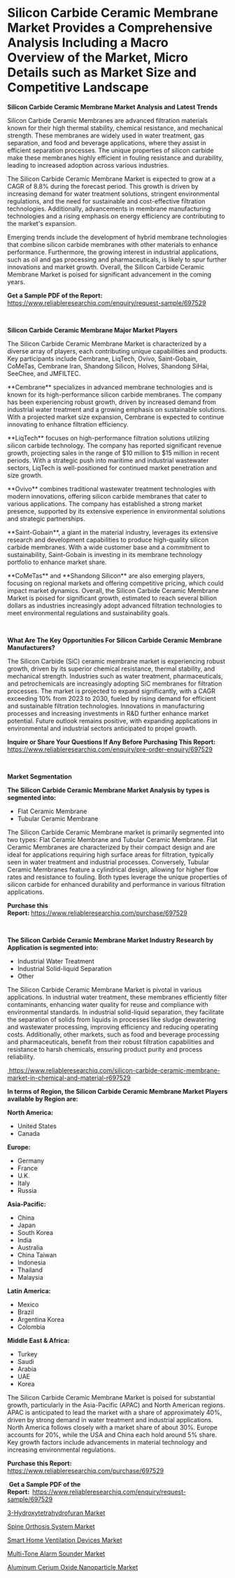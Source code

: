 <p><h1>Silicon Carbide Ceramic Membrane Market Provides a Comprehensive Analysis Including a Macro Overview of the Market, Micro Details such as Market Size and Competitive Landscape</h1></p><p><strong>Silicon Carbide Ceramic Membrane Market Analysis and Latest Trends</strong></p>
<p><p>Silicon Carbide Ceramic Membranes are advanced filtration materials known for their high thermal stability, chemical resistance, and mechanical strength. These membranes are widely used in water treatment, gas separation, and food and beverage applications, where they assist in efficient separation processes. The unique properties of silicon carbide make these membranes highly efficient in fouling resistance and durability, leading to increased adoption across various industries.</p><p>The Silicon Carbide Ceramic Membrane Market is expected to grow at a CAGR of 8.8% during the forecast period. This growth is driven by increasing demand for water treatment solutions, stringent environmental regulations, and the need for sustainable and cost-effective filtration technologies. Additionally, advancements in membrane manufacturing technologies and a rising emphasis on energy efficiency are contributing to the market's expansion. </p><p>Emerging trends include the development of hybrid membrane technologies that combine silicon carbide membranes with other materials to enhance performance. Furthermore, the growing interest in industrial applications, such as oil and gas processing and pharmaceuticals, is likely to spur further innovations and market growth. Overall, the Silicon Carbide Ceramic Membrane Market is poised for significant advancement in the coming years.</p></p>
<p><strong>Get a Sample PDF of the Report:&nbsp;</strong> <a href="https://www.reliableresearchiq.com/enquiry/request-sample/697529?utm_campaign=1906&utm_medium=2&utm_source=Github&utm_content=ia&utm_term=23032025&utm_id=silicon-carbide-ceramic-membrane">https://www.reliableresearchiq.com/enquiry/request-sample/697529</a></p>
<p>&nbsp;</p>
<p><strong>Silicon Carbide Ceramic Membrane Major Market Players</strong></p>
<p><p>The Silicon Carbide Ceramic Membrane Market is characterized by a diverse array of players, each contributing unique capabilities and products. Key participants include Cembrane, LiqTech, Ovivo, Saint-Gobain, CoMeTas, Cembrane Iran, Shandong Silicon, Holves, Shandong SiHai, SeeChee, and JMFILTEC.</p><p>**Cembrane** specializes in advanced membrane technologies and is known for its high-performance silicon carbide membranes. The company has been experiencing robust growth, driven by increased demand from industrial water treatment and a growing emphasis on sustainable solutions. With a projected market size expansion, Cembrane is expected to continue innovating to enhance filtration efficiency.</p><p>**LiqTech** focuses on high-performance filtration solutions utilizing silicon carbide technology. The company has reported significant revenue growth, projecting sales in the range of $10 million to $15 million in recent periods. With a strategic push into maritime and industrial wastewater sectors, LiqTech is well-positioned for continued market penetration and size growth.</p><p>**Ovivo** combines traditional wastewater treatment technologies with modern innovations, offering silicon carbide membranes that cater to various applications. The company has established a strong market presence, supported by its extensive experience in environmental solutions and strategic partnerships.</p><p>**Saint-Gobain**, a giant in the material industry, leverages its extensive research and development capabilities to produce high-quality silicon carbide membranes. With a wide customer base and a commitment to sustainability, Saint-Gobain is investing in its membrane technology portfolio to enhance market share.</p><p>**CoMeTas** and **Shandong Silicon** are also emerging players, focusing on regional markets and offering competitive pricing, which could impact market dynamics. Overall, the Silicon Carbide Ceramic Membrane Market is poised for significant growth, estimated to reach several billion dollars as industries increasingly adopt advanced filtration technologies to meet environmental regulations and sustainability goals.</p></p>
<p>&nbsp;</p>
<p><strong>What Are The Key Opportunities For Silicon Carbide Ceramic Membrane Manufacturers?</strong></p>
<p><p>The Silicon Carbide (SiC) ceramic membrane market is experiencing robust growth, driven by its superior chemical resistance, thermal stability, and mechanical strength. Industries such as water treatment, pharmaceuticals, and petrochemicals are increasingly adopting SiC membranes for filtration processes. The market is projected to expand significantly, with a CAGR exceeding 10% from 2023 to 2030, fueled by rising demand for efficient and sustainable filtration technologies. Innovations in manufacturing processes and increasing investments in R&D further enhance market potential. Future outlook remains positive, with expanding applications in environmental and industrial sectors anticipated to propel growth.</p></p>
<p><strong>Inquire or Share Your Questions If Any Before Purchasing This Report:</strong> <a href="https://www.reliableresearchiq.com/enquiry/pre-order-enquiry/697529?utm_campaign=1906&utm_medium=2&utm_source=Github&utm_content=ia&utm_term=23032025&utm_id=silicon-carbide-ceramic-membrane">https://www.reliableresearchiq.com/enquiry/pre-order-enquiry/697529</a></p>
<p>&nbsp;</p>
<p><strong>Market Segmentation</strong></p>
<p><strong>The Silicon Carbide Ceramic Membrane Market Analysis by types is segmented into:</strong></p>
<p><ul><li>Flat Ceramic Membrane</li><li>Tubular Ceramic Membrane</li></ul></p>
<p><p>The Silicon Carbide Ceramic Membrane market is primarily segmented into two types: Flat Ceramic Membrane and Tubular Ceramic Membrane. Flat Ceramic Membranes are characterized by their compact design and are ideal for applications requiring high surface areas for filtration, typically seen in water treatment and industrial processes. Conversely, Tubular Ceramic Membranes feature a cylindrical design, allowing for higher flow rates and resistance to fouling. Both types leverage the unique properties of silicon carbide for enhanced durability and performance in various filtration applications.</p></p>
<p><strong>Purchase this Report:&nbsp;</strong><a href="https://www.reliableresearchiq.com/purchase/697529?utm_campaign=1906&utm_medium=2&utm_source=Github&utm_content=ia&utm_term=23032025&utm_id=silicon-carbide-ceramic-membrane">https://www.reliableresearchiq.com/purchase/697529</a></p>
<p>&nbsp;</p>
<p><strong>The Silicon Carbide Ceramic Membrane Market Industry Research by Application is segmented into:</strong></p>
<p><ul><li>Industrial Water Treatment</li><li>Industrial Solid-liquid Separation</li><li>Other</li></ul></p>
<p><p>The Silicon Carbide Ceramic Membrane Market is pivotal in various applications. In industrial water treatment, these membranes efficiently filter contaminants, enhancing water quality for reuse and compliance with environmental standards. In industrial solid-liquid separation, they facilitate the separation of solids from liquids in processes like sludge dewatering and wastewater processing, improving efficiency and reducing operating costs. Additionally, other markets, such as food and beverage processing and pharmaceuticals, benefit from their robust filtration capabilities and resistance to harsh chemicals, ensuring product purity and process reliability.</p></p>
<p><a href="https://www.reliableresearchiq.com/silicon-carbide-ceramic-membrane-market-in-chemical-and-material-r697529?utm_campaign=1906&utm_medium=2&utm_source=Github&utm_content=ia&utm_term=23032025&utm_id=silicon-carbide-ceramic-membrane">&nbsp;https://www.reliableresearchiq.com/silicon-carbide-ceramic-membrane-market-in-chemical-and-material-r697529</a></p>
<p><strong>In terms of Region, the Silicon Carbide Ceramic Membrane Market Players available by Region are:</strong></p>
<p>
    <p> <strong> North America: </strong>
        <ul>
            <li>United States</li>
            <li>Canada</li>
        </ul>
        </p> 
    <p> <strong> Europe: </strong>
        <ul>
            <li>Germany</li>
            <li>France</li>
            <li>U.K.</li>
            <li>Italy</li>
            <li>Russia</li>
        </ul>
        </p> 
    <p> <strong> Asia-Pacific: </strong>
        <ul>
            <li>China</li>
            <li>Japan</li>
            <li>South Korea</li>
            <li>India</li>
            <li>Australia</li>
            <li>China Taiwan</li>
            <li>Indonesia</li>
            <li>Thailand</li>
            <li>Malaysia</li>
        </ul>
        </p> 
    <p> <strong> Latin America: </strong>
        <ul>
            <li>Mexico</li>
            <li>Brazil</li>
            <li>Argentina Korea</li>
            <li>Colombia</li>
        </ul>
        </p> 
    <p> <strong> Middle East & Africa: </strong>
        <ul>
            <li>Turkey</li>
            <li>Saudi</li>
            <li>Arabia</li>
            <li>UAE</li>
            <li>Korea</li>
        </ul>
    </p>
    </p>
<p><p>The Silicon Carbide Ceramic Membrane Market is poised for substantial growth, particularly in the Asia-Pacific (APAC) and North American regions. APAC is anticipated to lead the market with a share of approximately 40%, driven by strong demand in water treatment and industrial applications. North America follows closely with a market share of about 30%. Europe accounts for 20%, while the USA and China each hold around 5% share. Key growth factors include advancements in material technology and increasing environmental regulations.</p></p>
<p><strong>Purchase this Report: </strong><a href="https://www.reliableresearchiq.com/purchase/697529?utm_campaign=1906&utm_medium=2&utm_source=Github&utm_content=ia&utm_term=23032025&utm_id=silicon-carbide-ceramic-membrane">https://www.reliableresearchiq.com/purchase/697529</a></p>
<p>&nbsp;<strong>Get a Sample PDF of the Report:&nbsp;&nbsp;</strong><a href="https://www.reliableresearchiq.com/enquiry/request-sample/697529?utm_campaign=1906&utm_medium=2&utm_source=Github&utm_content=ia&utm_term=23032025&utm_id=silicon-carbide-ceramic-membrane">https://www.reliableresearchiq.com/enquiry/request-sample/697529</a></p>
<p><strong></strong></p>
<p><p><a href="https://github.com/cherrivacius/Market-Research-Report-List-1/blob/main/3-hydroxytetrahydrofuran-market.md?utm_campaign=1906&utm_medium=2&utm_source=Github&utm_content=ia&utm_term=23032025&utm_id=silicon-carbide-ceramic-membrane">3-Hydroxytetrahydrofuran Market</a></p><p><a href="https://github.com/Mayankdeswa/Market-Research-Report-List-1/blob/main/spine-orthosis-system-market.md?utm_campaign=1906&utm_medium=2&utm_source=Github&utm_content=ia&utm_term=23032025&utm_id=silicon-carbide-ceramic-membrane">Spine Orthosis System Market</a></p><p><a href="https://github.com/mafuzakirju/Market-Research-Report-List-1/blob/main/smart-home-ventilation-devices-market.md?utm_campaign=1906&utm_medium=2&utm_source=Github&utm_content=ia&utm_term=23032025&utm_id=silicon-carbide-ceramic-membrane">Smart Home Ventilation Devices Market</a></p><p><a href="https://github.com/omduthkevork/Market-Research-Report-List-1/blob/main/multi-tone-alarm-sounder-market.md?utm_campaign=1906&utm_medium=2&utm_source=Github&utm_content=ia&utm_term=23032025&utm_id=silicon-carbide-ceramic-membrane">Multi-Tone Alarm Sounder Market</a></p><p><a href="https://github.com/akramisabtu/Market-Research-Report-List-1/blob/main/aluminum-cerium-oxide-nanoparticle-market.md?utm_campaign=1906&utm_medium=2&utm_source=Github&utm_content=ia&utm_term=23032025&utm_id=silicon-carbide-ceramic-membrane">Aluminum Cerium Oxide Nanoparticle Market</a></p></p>
